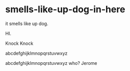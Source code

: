 smells-like-up-dog-in-here
==========================

it smells like up dog.

HI.

Knock Knock

abcdefghijklmnopqrstuvwxyz

abcdefghijklmnopqrstuvwxyz who? Jerome
